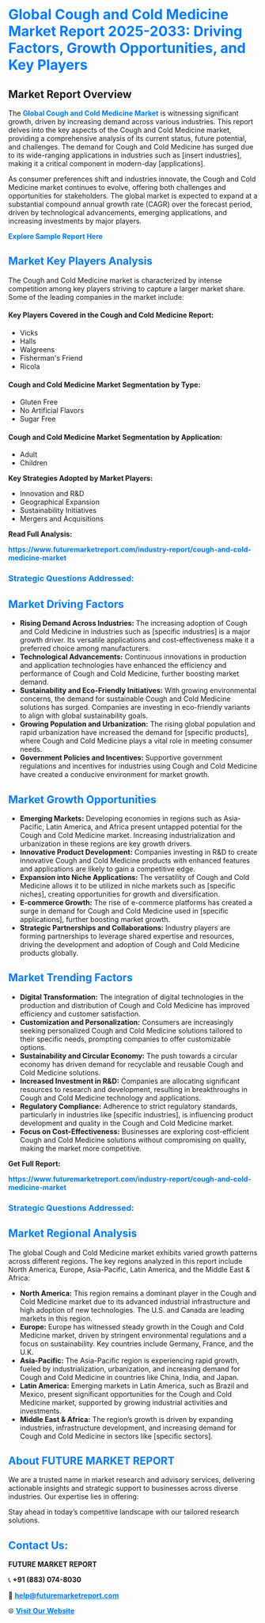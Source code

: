 <h1 style="color: #007BFF;">Global Cough and Cold Medicine Market Report 2025-2033: Driving Factors, Growth Opportunities, and Key Players</h1>

<section id="overview">
<h2>Market Report Overview</h2>
<p>The <a href="https://www.futuremarketreport.com/industry-report/cough-and-cold-medicine-market" style="color: #007BFF; text-decoration: none;"><strong>Global Cough and Cold Medicine Market</strong></a> is witnessing significant growth, driven by increasing demand across various industries. This report delves into the key aspects of the Cough and Cold Medicine market, providing a comprehensive analysis of its current status, future potential, and challenges. The demand for Cough and Cold Medicine has surged due to its wide-ranging applications in industries such as [insert industries], making it a critical component in modern-day [applications].</p>
<p>As consumer preferences shift and industries innovate, the Cough and Cold Medicine market continues to evolve, offering both challenges and opportunities for stakeholders. The global market is expected to expand at a substantial compound annual growth rate (CAGR) over the forecast period, driven by technological advancements, emerging applications, and increasing investments by major players.</p>
</section>

<section id="overview">
<p><a href="https://www.futuremarketreport.com/request-sample/reportId=35553" style="color: #007BFF; text-decoration: none;"><strong>Explore Sample Report Here</strong></a></p>
</section>

<section id="key-players">
<h2 style="color: #007BFF;">Market Key Players Analysis</h2>
<p>The Cough and Cold Medicine market is characterized by intense competition among key players striving to capture a larger market share. Some of the leading companies in the market include:</p>
<h4>Key Players Covered in the Cough and Cold Medicine Report:</h4>
<ul><li>Vicks</li><li>Halls</li><li>Walgreens</li><li>Fisherman&#039;s Friend</li><li>Ricola</li></ul>
<h4>Cough and Cold Medicine Market Segmentation by Type:</h4>
<ul><li>Gluten Free</li><li>No Artificial Flavors</li><li>Sugar Free</li></ul>

<h4>Cough and Cold Medicine Market Segmentation by Application:</h4>
<ul><li>Adult</li><li>Children</li></ul>
<p><strong>Key Strategies Adopted by Market Players:</strong></p>
<ul>
<li>Innovation and R&D</li>
<li>Geographical Expansion</li>
<li>Sustainability Initiatives</li>
<li>Mergers and Acquisitions</li>
</ul>
</section>

<section>
<p><strong>Read Full Analysis: </strong></p><a href="https://www.futuremarketreport.com/industry-report/cough-and-cold-medicine-market" style="color: #007BFF; text-decoration: none;"><strong>https://www.futuremarketreport.com/industry-report/cough-and-cold-medicine-market</strong></a>
<h3 style="color: #007BFF;">Strategic Questions Addressed:</h3>
</section>

<section id="driving-factors">
<h2 style="color: #007BFF;">Market Driving Factors</h2>
<ul>
<li><strong>Rising Demand Across Industries:</strong> The increasing adoption of Cough and Cold Medicine in industries such as [specific industries] is a major growth driver. Its versatile applications and cost-effectiveness make it a preferred choice among manufacturers.</li>
<li><strong>Technological Advancements:</strong> Continuous innovations in production and application technologies have enhanced the efficiency and performance of Cough and Cold Medicine, further boosting market demand.</li>
<li><strong>Sustainability and Eco-Friendly Initiatives:</strong> With growing environmental concerns, the demand for sustainable Cough and Cold Medicine solutions has surged. Companies are investing in eco-friendly variants to align with global sustainability goals.</li>
<li><strong>Growing Population and Urbanization:</strong> The rising global population and rapid urbanization have increased the demand for [specific products], where Cough and Cold Medicine plays a vital role in meeting consumer needs.</li>
<li><strong>Government Policies and Incentives:</strong> Supportive government regulations and incentives for industries using Cough and Cold Medicine have created a conducive environment for market growth.</li>
</ul>
</section>

<section id="growth-opportunities">
<h2 style="color: #007BFF;">Market Growth Opportunities</h2>
<ul>
<li><strong>Emerging Markets:</strong> Developing economies in regions such as Asia-Pacific, Latin America, and Africa present untapped potential for the Cough and Cold Medicine market. Increasing industrialization and urbanization in these regions are key growth drivers.</li>
<li><strong>Innovative Product Development:</strong> Companies investing in R&D to create innovative Cough and Cold Medicine products with enhanced features and applications are likely to gain a competitive edge.</li>
<li><strong>Expansion into Niche Applications:</strong> The versatility of Cough and Cold Medicine allows it to be utilized in niche markets such as [specific niches], creating opportunities for growth and diversification.</li>
<li><strong>E-commerce Growth:</strong> The rise of e-commerce platforms has created a surge in demand for Cough and Cold Medicine used in [specific applications], further boosting market growth.</li>
<li><strong>Strategic Partnerships and Collaborations:</strong> Industry players are forming partnerships to leverage shared expertise and resources, driving the development and adoption of Cough and Cold Medicine products globally.</li>
</ul>
</section>

<section id="trending-factors">
<h2 style="color: #007BFF;">Market Trending Factors</h2>
<ul>
<li><strong>Digital Transformation:</strong> The integration of digital technologies in the production and distribution of Cough and Cold Medicine has improved efficiency and customer satisfaction.</li>
<li><strong>Customization and Personalization:</strong> Consumers are increasingly seeking personalized Cough and Cold Medicine solutions tailored to their specific needs, prompting companies to offer customizable options.</li>
<li><strong>Sustainability and Circular Economy:</strong> The push towards a circular economy has driven demand for recyclable and reusable Cough and Cold Medicine solutions.</li>
<li><strong>Increased Investment in R&D:</strong> Companies are allocating significant resources to research and development, resulting in breakthroughs in Cough and Cold Medicine technology and applications.</li>
<li><strong>Regulatory Compliance:</strong> Adherence to strict regulatory standards, particularly in industries like [specific industries], is influencing product development and quality in the Cough and Cold Medicine market.</li>
<li><strong>Focus on Cost-Effectiveness:</strong> Businesses are exploring cost-efficient Cough and Cold Medicine solutions without compromising on quality, making the market more competitive.</li>
</ul>
</section>

<section>
<p><strong>Get Full Report: </strong></p><a href="https://www.futuremarketreport.com/industry-report/cough-and-cold-medicine-market" style="color: #007BFF; text-decoration: none;"><strong>https://www.futuremarketreport.com/industry-report/cough-and-cold-medicine-market</strong></a>
<h3 style="color: #007BFF;">Strategic Questions Addressed:</h3>
</section>


<section id="regional-analysis">
<h2 style="color: #007BFF;">Market Regional Analysis</h2>
<p>The global Cough and Cold Medicine market exhibits varied growth patterns across different regions. The key regions analyzed in this report include North America, Europe, Asia-Pacific, Latin America, and the Middle East & Africa:</p>
<ul>
<li><strong>North America:</strong> This region remains a dominant player in the Cough and Cold Medicine market due to its advanced industrial infrastructure and high adoption of new technologies. The U.S. and Canada are leading markets in this region.</li>
<li><strong>Europe:</strong> Europe has witnessed steady growth in the Cough and Cold Medicine market, driven by stringent environmental regulations and a focus on sustainability. Key countries include Germany, France, and the U.K.</li>
<li><strong>Asia-Pacific:</strong> The Asia-Pacific region is experiencing rapid growth, fueled by industrialization, urbanization, and increasing demand for Cough and Cold Medicine in countries like China, India, and Japan.</li>
<li><strong>Latin America:</strong> Emerging markets in Latin America, such as Brazil and Mexico, present significant opportunities for the Cough and Cold Medicine market, supported by growing industrial activities and investments.</li>
<li><strong>Middle East & Africa:</strong> The region’s growth is driven by expanding industries, infrastructure development, and increasing demand for Cough and Cold Medicine in sectors like [specific sectors].</li>
</ul>
</section>

<footer>
<h2 style="color: #007BFF;">About FUTURE MARKET REPORT</h2>
<p>We are a trusted name in market research and advisory services, delivering actionable insights and strategic support to businesses across diverse industries. Our expertise lies in offering:</p>

<p>Stay ahead in today’s competitive landscape with our tailored research solutions.</p>

<h2 style="color: #007BFF;">Contact Us:</h2>
<p><strong>FUTURE MARKET REPORT</strong></p>
<p>📞 <strong>+91 (883) 074-8030</strong></p>
<p>📧 <strong><a href="mailto:help@futuremarketreport.com" style="color: #007BFF;">help@futuremarketreport.com</a></strong></p>
<p>🌐 <strong><a href="https://www.futuremarketreport.com/" style="color: #007BFF;">Visit Our Website</a></strong></p>
</footer>